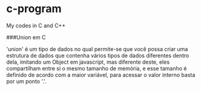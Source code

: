 # c-program
My codes in C and C++

###Union em C

'union' é um tipo de dados no qual permite-se que você possa criar uma estrutura de dados que contenha vários tipos de dados diferentes dentro dela, imitando um Object em javascript, mas diferente deste, eles compartilham entre si o mesmo tamanho de memória, e esse tamanho é definido de acordo com a maior variável, para acessar o valor interno basta por um ponto '.'.
